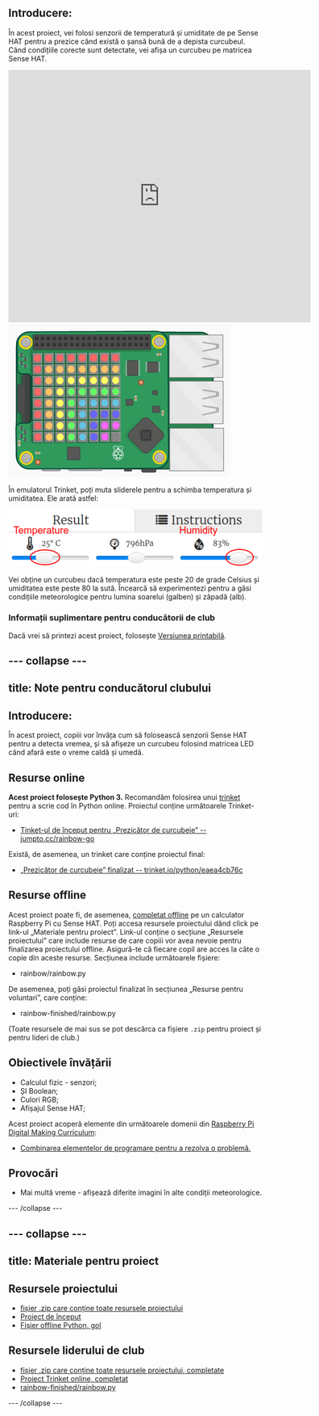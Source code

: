## Introducere:

În acest proiect, vei folosi senzorii de temperatură și umiditate de pe Sense HAT pentru a prezice când există o șansă bună de a depista curcubeul. Când condițiile corecte sunt detectate, vei afișa un curcubeu pe matricea Sense HAT.

<div class="trinket">
  <iframe src="https://trinket.io/embed/python/eaea4cb76c?outputOnly=true&start=result" width="600" height="500" frameborder="0" marginwidth="0" marginheight="0" allowfullscreen mark="crwd-mark">
</iframe> <img src="images/rainbow-final.png" />
</div>

În emulatorul Trinket, poți muta sliderele pentru a schimba temperatura și umiditatea. Ele arată astfel:

![captură de ecran](images/rainbow-sliders.png)

Vei obține un curcubeu dacă temperatura este peste 20 de grade Celsius și umiditatea este peste 80 la sută. Încearcă să experimentezi pentru a găsi condițiile meteorologice pentru lumina soarelui (galben) și zăpadă (alb).

### Informații suplimentare pentru conducătorii de club

Dacă vrei să printezi acest proiect, folosește [Versiunea printabilă](https://projects.raspberrypi.org/en/projects/rainbow-predictor/print).

## \--- collapse \---

## title: Note pentru conducătorul clubului

## Introducere:

În acest proiect, copiii vor învăța cum să folosească senzorii Sense HAT pentru a detecta vremea, și să afișeze un curcubeu folosind matricea LED când afară este o vreme caldă și umedă.

## Resurse online

**Acest proiect folosește Python 3.** Recomandăm folosirea unui [trinket](https://trinket.io/) pentru a scrie cod în Python online. Proiectul conține următoarele Trinket-uri:

* [Tinket-ul de început pentru „Prezicător de curcubeie” -- jumpto.cc/rainbow-go](http://jumpto.cc/rainbow-go)

Există, de asemenea, un trinket care conține proiectul final:

* [„Prezicător de curcubeie” finalizat -- trinket.io/python/eaea4cb76c](https://trinket.io/python/eaea4cb76c)

## Resurse offline

Acest proiect poate fi, de asemenea, [completat offline](https://www.codeclubprojects.org/en-GB/resources/physical-sense-hat/) pe un calculator Raspberry Pi cu Sense HAT. Poți accesa resursele proiectului dând click pe link-ul „Materiale pentru proiect”. Link-ul conține o secțiune „Resursele proiectului” care include resurse de care copiii vor avea nevoie pentru finalizarea proiectului offline. Asigură-te că fiecare copil are acces la câte o copie din aceste resurse. Secțiunea include următoarele fișiere:

* rainbow/rainbow.py

De asemenea, poți găsi proiectul finalizat în secțiunea „Resurse pentru voluntari”, care conține:

* rainbow-finished/rainbow.py

(Toate resursele de mai sus se pot descărca ca fișiere `.zip` pentru proiect și pentru lideri de club.)

## Obiectivele învățării

* Calculul fizic - senzori;
* ȘI Boolean; 
* Culori RGB;
* Afișajul Sense HAT;

Acest proiect acoperă elemente din următoarele domenii din [Raspberry Pi Digital Making Curriculum](http://rpf.io/curriculum):

* [Combinarea elementelor de programare pentru a rezolva o problemă.](https://www.raspberrypi.org/curriculum/programming/builder)

## Provocări

* Mai multă vreme - afișează diferite imagini în alte condiții meteorologice. 

\--- /collapse \---

## \--- collapse \---

## title: Materiale pentru proiect

## Resursele proiectului

* [fișier .zip care conține toate resursele proiectului](resources/rainbow-project-resources.zip)
* [Proiect de început](http://jumpto.cc/rainbow-go)
* [Fișier offline Python, gol](resources/rainbow-rainbow.py)

## Resursele liderului de club

* [fișier .zip care conține toate resursele proiectului, completate](resources/rainbow-volunteer-resources.zip)
* [Proiect Trinket online, completat](https://trinket.io/python/eaea4cb76c)
* [rainbow-finished/rainbow.py](resources/rainbow-final-rainbow.py)

\--- /collapse \---